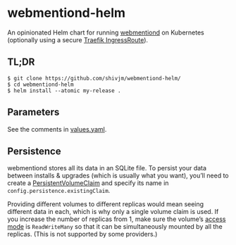 # webmentiond-helm
An opinionated Helm chart for running
[webmentiond](https://webmentiond.org/) on Kubernetes (optionally
using a secure [Traefik
IngressRoute](https://doc.traefik.io/traefik/routing/providers/kubernetes-crd/)).

## TL;DR

```text
$ git clone https://github.com/shivjm/webmentiond-helm/
$ cd webmentiond-helm
$ helm install --atomic my-release .
```

## Parameters

See the comments in [values.yaml](values.yaml).

## Persistence

webmentiond stores all its data in an SQLite file. To persist your
data between installs & upgrades (which is usually what you want),
you’ll need to create a
[PersistentVolumeClaim](https://kubernetes.io/docs/concepts/storage/persistent-volumes/)
and specify its name in `config.persistence.existingClaim`.

Providing different volumes to different replicas would mean seeing
different data in each, which is why only a single volume claim is
used. If you increase the number of replicas from 1, make sure the
volume’s [access
mode](https://kubernetes.io/docs/concepts/storage/persistent-volumes/#access-modes)
is `ReadWriteMany` so that it can be simultaneously mounted by all the
replicas. (This is not supported by some providers.)
